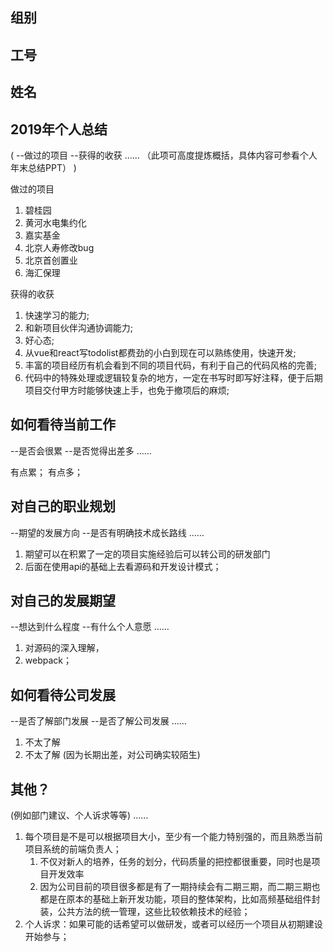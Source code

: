 ## 组别

## 工号
## 姓名

## 2019年个人总结
(
--做过的项目
--获得的收获
……
（此项可高度提炼概括，具体内容可参看个人年末总结PPT）
)


做过的项目

1. 碧桂园
2. 黄河水电集约化
3. 嘉实基金
4. 北京人寿修改bug
5. 北京首创置业
6. 海汇保理


获得的收获

1. 快速学习的能力;
2. 和新项目伙伴沟通协调能力;
3. 好心态;
4. 从vue和react写todolist都费劲的小白到现在可以熟练使用，快速开发;
5. 丰富的项目经历有机会看到不同的项目代码，有利于自己的代码风格的完善;
6. 代码中的特殊处理或逻辑较复杂的地方，一定在书写时即写好注释，便于后期项目交付甲方时能够快速上手，也免于撤项后的麻烦;




## 如何看待当前工作
--是否会很累
--是否觉得出差多
……


有点累；
有点多；






## 对自己的职业规划
--期望的发展方向
--是否有明确技术成长路线
……


1. 期望可以在积累了一定的项目实施经验后可以转公司的研发部门
2. 后面在使用api的基础上去看源码和开发设计模式；




## 对自己的发展期望
--想达到什么程度
--有什么个人意愿
……


1. 对源码的深入理解，
2. webpack；



## 如何看待公司发展
--是否了解部门发展
--是否了解公司发展
……

1. 不太了解
2. 不太了解
(因为长期出差，对公司确实较陌生)



## 其他？
(例如部门建议、个人诉求等等)
……

1. 每个项目是不是可以根据项目大小，至少有一个能力特别强的，而且熟悉当前项目系统的前端负责人；
   1. 不仅对新人的培养，任务的划分，代码质量的把控都很重要，同时也是项目开发效率
   2. 因为公司目前的项目很多都是有了一期持续会有二期三期，而二期三期也都是在原本的基础上新开发功能，项目的整体架构，比如高频基础组件封装，公共方法的统一管理，这些比较依赖技术的经验；
2. 个人诉求：如果可能的话希望可以做研发，或者可以经历一个项目从初期建设开始参与；






































 


 